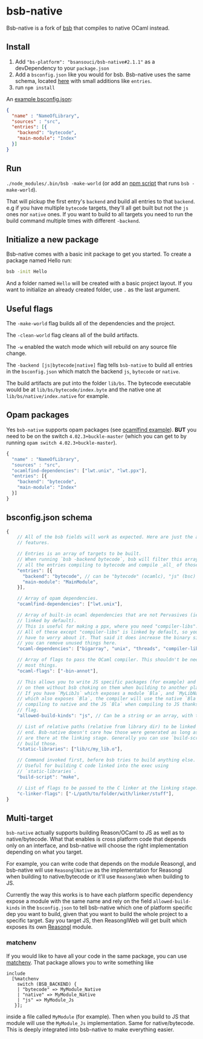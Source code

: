 # bsb-native

Bsb-native is a fork of [bsb](http://bucklescript.github.io/bucklescript/Manual.html#_bucklescript_build_system_code_bsb_code) that compiles to native OCaml instead.

## Install

1) Add `"bs-platform": "bsansouci/bsb-native#2.1.1"` as a devDependency to your `package.json`
2) Add a `bsconfig.json` like you would for bsb. Bsb-native uses the same schema, located [here](http://bucklescript.github.io/bucklescript/docson/#build-schema.json) with small additions like `entries`.
3) run `npm install`

An [example bsconfig.json](https://github.com/bsansouci/BetterErrors/tree/bsb-support):
```json
{
  "name" : "NameOfLibrary",
  "sources" : "src",
  "entries": [{
    "backend": "bytecode",
    "main-module": "Index"
  }]
}
```

## Run
`./node_modules/.bin/bsb -make-world` (or add an [npm script](https://docs.npmjs.com/misc/scripts) that runs `bsb -make-world`).

That will pickup the first entry's `backend` and build all entries to that `backend`. e.g if you have multiple `bytecode` targets, they'll all get built but not the `js` ones nor `native` ones. If you want to build to all targets you need to run the build command multiple times with different `-backend`.

## Initialize a new package

Bsb-native comes with a basic init package to get you started. To create a package named Hello run:

```sh
bsb -init Hello
```

And a folder named `Hello` will be created with a basic project layout. If you want to initialize an already created folder, use `.` as the last argument.

## Useful flags
The `-make-world` flag builds all of the dependencies and the project.

The `-clean-world` flag cleans all of the build artifacts.

The `-w` enabled the watch mode which will rebuild on any source file change.

The `-backend [js|bytecode|native]` flag tells `bsb-native` to build all entries in the `bsconfig.json` which match the backend `js`, `bytecode` or `native`.

The build artifacts are put into the folder `lib/bs`. The bytecode executable would be at `lib/bs/bytecode/index.byte` and the native one at `lib/bs/native/index.native` for example.

## Opam packages
Yes `bsb-native` supports opam packages (see [ocamlfind example](https://github.com/bsansouci/bsb-native-example/tree/opam-example)).
**BUT** you need to be on the switch `4.02.3+buckle-master` (which you can get to by running `opam switch 4.02.3+buckle-master`).
```js
{
  "name" : "NameOfLibrary",
  "sources" : "src",
  "ocamlfind-dependencies": ["lwt.unix", "lwt.ppx"],
  "entries": [{
    "backend": "bytecode",
    "main-module": "Index"
  }]
}
```

## bsconfig.json schema
```js
{
    // All of the bsb fields will work as expected. Here are just the added
    // features.

    // Entries is an array of targets to be built.
    // When running `bsb -backend bytecode`, bsb will filter this array for
    // all the entries compiling to bytecode and compile _all_ of those.
    "entries": [{
      "backend": "bytecode", // can be "bytecode" (ocamlc), "js" (bsc) or "native" (ocamlopt),
      "main-module": "MainModule",
    }],

    // Array of opam dependencies.
    "ocamlfind-dependencies": ["lwt.unix"],

    // Array of built-in ocaml dependencies that are not Pervasives (ie not
    // linked by default).
    // This is useful for making a ppx, where you need "compiler-libs".
    // All of these except "compiler-libs" is linked by default, so you don't
    // have to worry about it. That said it does increase the binary size so
    // you can remove unused things here.
    "ocaml-dependencies": ["bigarray", "unix", "threads", "compiler-libs"],

    // Array of flags to pass the OCaml compiler. This shouldn't be needed for
    // most things.
    "ocaml-flags": ["-bin-annot"],

    // This allows you to write JS specific packages (for example) and depend
    // on them without bsb choking on them when building to another platform.
    // If you have `MyLibJs` which exposes a module `Bla`, and `MyLibNative`
    // which also exposes `Bla`, the compiler will use the native `Bla` when
    // compiling to native and the JS `Bla` when compiling to JS thanks to this
    // flag.
    "allowed-build-kinds": "js", // Can be a string or an array, with the same values as "entries".

    // List of relative paths (relative from library dir) to be linked at the 
    // end. Bsb-native doesn't care how those were generated as long as they
    // are there at the linking stage. Generally you can use `build-script` to
    // build those.
    "static-libraries": ["lib/c/my_lib.o"],

    // Command invoked first, before bsb tries to build anything else.
    // Useful for building C code linked into the exec using
    // `static-libraries`.
    "build-script": "make",

    // List of flags to be passed to the C linker at the linking stage.
    "c-linker-flags": ["-L/path/to/folder/with/linker/stuff"],
}
```

## Multi-target
`bsb-native` actually supports building Reason/OCaml to JS as well as to native/bytecode. What that enables is cross platform code that depends only on an interface, and bsb-native will choose the right implementation depending on what you target.

For example, you can write code that depends on the module Reasongl, and bsb-native will use `ReasonglNative` as the implementation for Reasongl when building to native/bytecode or it'll use `ReasonglWeb` when building to JS.

Currently the way this works is to have each platform specific dependency expose a module with the same name and rely on the field `allowed-build-kinds` in the `bsconfig.json` to tell bsb-native which one of platform specific dep you want to build, given that you want to build the whole project to a specific target. Say you target JS, then ReasonglWeb will get built which exposes its own [Reasongl](https://github.com/bsansouci/reasongl-web/blob/bsb-support-new/src/reasongl.re) module.

### matchenv
If you would like to have all your code in the same package, you can use [matchenv](https://github.com/bsansouci/matchenv). That package allows you to write something like
```
include
  [%matchenv
    switch (BSB_BACKEND) {
    | "bytecode" => MyModule_Native
    | "native" => MyModule_Native
    | "js" => MyModule_Js
   }];
```
inside a file called `MyModule` (for example). Then when you build to JS that module will use the `MyModule_Js` implementation. Same for native/bytecode. This is deeply integrated into bsb-native to make everything easier.
